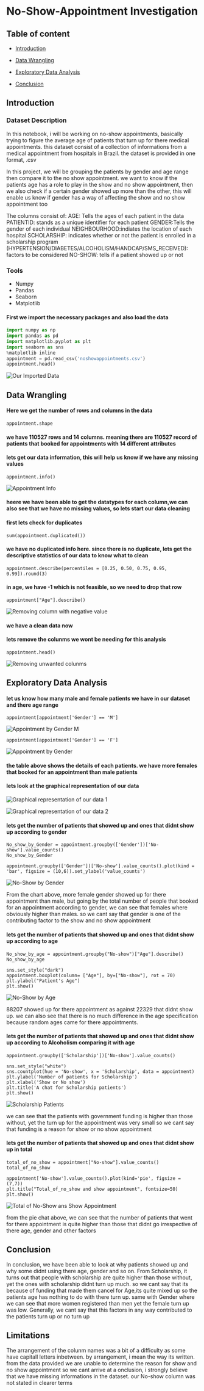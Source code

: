 # No-Show-Appointment Investigation
## Table of content

   - [Introduction](#introduction)
   
   - [Data Wrangling](#data-wrangling)
   
   - [Exploratory Data Analysis](#exploratory-data-analysis)
   
   - [Conclusion](#conclusion)

## Introduction
### Dataset Description

In this notebook, i will be working on no-show appointments, basically trying to figure the average age of patients that turn up for there medical appointments. this dataset consist of a collection of informations from a medical appointment from hospitals in Brazil. the dataset is provided in one format, .csv

In this project, we will be grouping the patients by gender and age range then compare it to the no show appointment. we want to know if the patients age has a role to play in the show and no show appointment, then we also check if a certain gender showed up more than the other, this will enable us know if gender has a way of affecting the show and no show appointment too

The columns consist of: AGE: Tells the ages of each patient in the data PATIENTID: stands as a unique identifier for each patient GENDER:Tells the gender of each individual NEIGHBOURHOOD:indiates the location of each hospital SCHOLARSHIP: indicates whether or not the patient is enrolled in a scholarship program (HYPERTENSION/DIABETES/ALCOHOLISM/HANDCAP/SMS_RECEIVED): factors to be considered NO-SHOW: tells if a patient showed up or not

### Tools
- Numpy
- Pandas
- Seaborn
- Matplotlib

#### First we import the necessary packages and also load the data

```python
import numpy as np
import pandas as pd
import matplotlib.pyplot as plt
import seaborn as sns
%matplotlib inline
appointment = pd.read_csv('noshowappointments.csv')
appointment.head()
```

![Our Imported Data](https://github.com/Luchytonia/No-show-appointment/assets/54556297/33bd5e07-e8eb-4375-95bb-c473b18fbeeb)

## Data Wrangling
#### Here we get the number of rows and columns in the data

```appointment.shape```

#### we have 110527 rows and 14 columns. meaning there are 110527 record of patients that booked for appointments with 14 different attributes
#### lets get our data information, this will help us know if we have any missing values

```appointment.info()```

![Appointment Info](https://github.com/Luchytonia/No-show-appointment/assets/54556297/9c9f5403-4dd4-4626-ba20-b370545ee5eb)

#### heere we have been able to get the datatypes for each column,we can also see that we have no missing values, so lets start our data cleaning
#### first lets check for duplicates

```sum(appointment.duplicated())```

#### we have no duplicated info here. since there is no duplicate, lets get the descriptive statistics of our data to know what to clean

```appointment.describe(percentiles = [0.25, 0.50, 0.75, 0.95, 0.99]).round(3)```

#### in age, we have -1 which is not feasible, so we need to drop that row

```appointment.drop(appointment[appointment["Age"] == appointment["Age"].min()].index, inplace = True)
appointment["Age"].describe()
```

![Removing column with negative value](https://github.com/Luchytonia/No-show-appointment/assets/54556297/433d1824-9c08-4157-8f80-67e087d19bfd)

#### we have a clean data now
#### lets remove the colunms we wont be needing for this analysis

```appointment.drop(['AppointmentID','ScheduledDay', 'Neighbourhood'], axis = 1, inplace =True )
appointment.head()
```

![Removing unwanted colunms](https://github.com/Luchytonia/No-show-appointment/assets/54556297/81dc409b-0351-40f6-a6dc-ba2867bdea0d)

## Exploratory Data Analysis
#### let us know how many male and female patients we have in our dataset and there age range
```appointment[appointment['Gender'] == 'M']```

![Appointment by Gender M](https://github.com/Luchytonia/No-show-appointment/assets/54556297/b3f72eca-2945-4063-a8f3-9bd90eb2b1ab)

```appointment[appointment['Gender'] == 'F']```

 ![Appointment by Gender](https://github.com/Luchytonia/No-show-appointment/assets/54556297/bd99dbf8-3d38-4f8b-98cf-b8b2e0896fa7)

#### the table above shows the details of each patients. we have more females that booked for an appointment than male patients

#### lets look at the graphical representation of our data
![Graphical representation of our data 1](https://github.com/Luchytonia/No-show-appointment/assets/54556297/0f82fab0-4458-465e-8eee-5a224c32c6cd)

![Graphical representation of our data 2](https://github.com/Luchytonia/No-show-appointment/assets/54556297/cd77c9ba-3a2b-4502-a06a-2a4b4abdc836)

#### lets get the number of patients that showed up and ones that didnt show up according to gender
```
No_show_by_Gender = appointment.groupby(['Gender'])['No-show'].value_counts()
No_show_by_Gender
```

```appointment.groupby(['Gender'])['No-show'].value_counts().plot(kind = 'bar', figsize = (10,6)).set_ylabel('value_counts')```

![No-Show by Gender](https://github.com/Luchytonia/No-show-appointment/assets/54556297/d0f36ff3-1627-47da-a3fc-1f419eb4dc26)

From the chart above, more female gender showed up for there appointment than male, but going by the total number of people that booked for an appointment according to gender, we can see that females where obviously higher than males. so we cant say that gender is one of the contributing factor to the show and no show appointment

#### lets get the number of patients that showed up and ones that didnt show up according to age
```
No_show_by_age = appointment.groupby("No-show")["Age"].describe()
No_show_by_age
```


```
sns.set_style("dark")
appointment.boxplot(column= ["Age"], by=["No-show"], rot = 70)
plt.ylabel("Patient's Age")
plt.show()
```
![No-Show by Age](https://github.com/Luchytonia/No-show-appointment/assets/54556297/e7788727-3bed-4624-ad1d-2b6c891a412c)

88207 showed up for there appointment as against 22329 that didnt show up. we can also see that there is no much difference in the age specification because random ages came for there appointments.

#### lets get the number of patients that showed up and ones that didnt show up according to Alcoholism comparing it with age
```
appointment.groupby(['Scholarship'])['No-show'].value_counts()
```

```
sns.set_style("white")
sns.countplot(hue = 'No-show', x = 'Scholarship', data = appointment)
plt.ylabel('Number of patients for Scholarship')
plt.xlabel('Show or No show')
plt.title('A chat for Scholarship patients')
plt.show()
```
![Scholarship Patients](https://github.com/Luchytonia/No-show-appointment/assets/54556297/4ef214b8-1150-43f4-9357-62e5d31e6924)

we can see that the patients with government funding is higher than those without, yet the turn up for the appointment was very small so we cant say that funding is a reason for show or no show appointment

#### lets get the number of patients that showed up and ones that didnt show up in total
```
total_of_no_show = appointment["No-show"].value_counts()
total_of_no_show
```

```
appointment['No-show'].value_counts().plot(kind='pie', figsize = (7,7))
plt.title("Total_of_no_show and show appointment", fontsize=50)
plt.show()
```
![Total of No-Show ans Show Appointment](https://github.com/Luchytonia/No-show-appointment/assets/54556297/e6ee63ab-f2bc-4331-88b7-3f578a92d75f)

from the pie chat above, we can see that the number of patients that went for there appointment is quite higher than those that didnt go irrespective of there age, gender and other factors

## Conclusion
In conclusion, we have been able to look at why patients showed up and why some didnt using there age, gender and so on. From Scholarship, it turns out that people with scholarship are quite higher than those without, yet the ones with scholarship didnt turn up much. so we cant say that its because of funding that made them cancel for Age,its quite mixed up so the patients age has nothing to do with there turn up. same with Gender where we can see that more women registered than men yet the female turn up was low. Generally, we cant say that this factors in any way contributed to the patients turn up or no turn up

## Limitations
The arrangement of the colunm names was a bit of a difficulty as some have capitall letters inbetween. by arrangement, i mean the way its written. from the data provided we are unable to determine the reason for show and no show appointment so we cant arrive at a onclusion, i strongly believe that we have missing informations in the dataset. our No-show column was not stated in clearer terms











